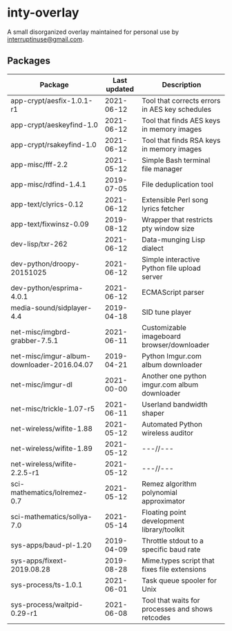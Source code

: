 inty-overlay
============
A small disorganized overlay maintained for personal use by
<interruptinuse@gmail.com>.

Packages
--------
| Package                       | Last updated | Description                                    |
| ----------------------------- | ------------ |----------------------------------------------- |
| app-crypt/aesfix-1.0.1-r1     | 2021-06-12   | Tool that corrects errors in AES key schedules |
| app-crypt/aeskeyfind-1.0      | 2021-06-12   | Tool that finds AES keys in memory images      |
| app-crypt/rsakeyfind-1.0      | 2021-06-12   | Tool that finds RSA keys in memory images      |
| app-misc/fff-2.2              | 2021-05-12   | Simple Bash terminal file manager              |
| app-misc/rdfind-1.4.1         | 2019-07-05   | File deduplication tool                        |
| app-text/clyrics-0.12         | 2021-06-12   | Extensible Perl song lyrics fetcher            |
| app-text/fixwinsz-0.09        | 2019-08-12   | Wrapper that restricts pty window size         |
| dev-lisp/txr-262              | 2021-06-12   | Data-munging Lisp dialect                      |
| dev-python/droopy-20151025    | 2021-06-12   | Simple interactive Python file upload server   |
| dev-python/esprima-4.0.1      | 2021-06-12   | ECMAScript parser                              |
| media-sound/sidplayer-4.4     | 2019-04-18   | SID tune player                                |
| net-misc/imgbrd-grabber-7.5.1 | 2021-06-11   | Customizable imageboard browser/downloader     |
| net-misc/imgur-album-downloader-2016.04.07 | 2019-04-21   | Python Imgur.com album downloader              |
| net-misc/imgur-dl             | 2021-00-00   | Another one python imgur.com album downloader  |
| net-misc/trickle-1.07-r5      | 2021-06-11   | Userland bandwidth shaper                      |
| net-wireless/wifite-1.88      | 2021-05-12   | Automated Python wireless auditor              |
| net-wireless/wifite-1.89      | 2021-05-12   | ---//---                                       |
| net-wireless/wifite-2.2.5-r1  | 2021-05-12   | ---//---                                       |
| sci-mathematics/lolremez-0.7  | 2021-05-12   | Remez algorithm polynomial approximator        |
| sci-mathematics/sollya-7.0    | 2021-05-14   | Floating point development library/toolkit     |
| sys-apps/baud-pl-1.20         | 2019-04-09   | Throttle stdout to a specific baud rate        |
| sys-apps/fixext-2019.08.28    | 2019-08-28   | Mime.types script that fixes file extensions   |
| sys-process/ts-1.0.1          | 2021-06-01   | Task queue spooler for Unix                    |
| sys-process/waitpid-0.29-r1   | 2021-06-08   | Tool that waits for processes and shows retcodes |

